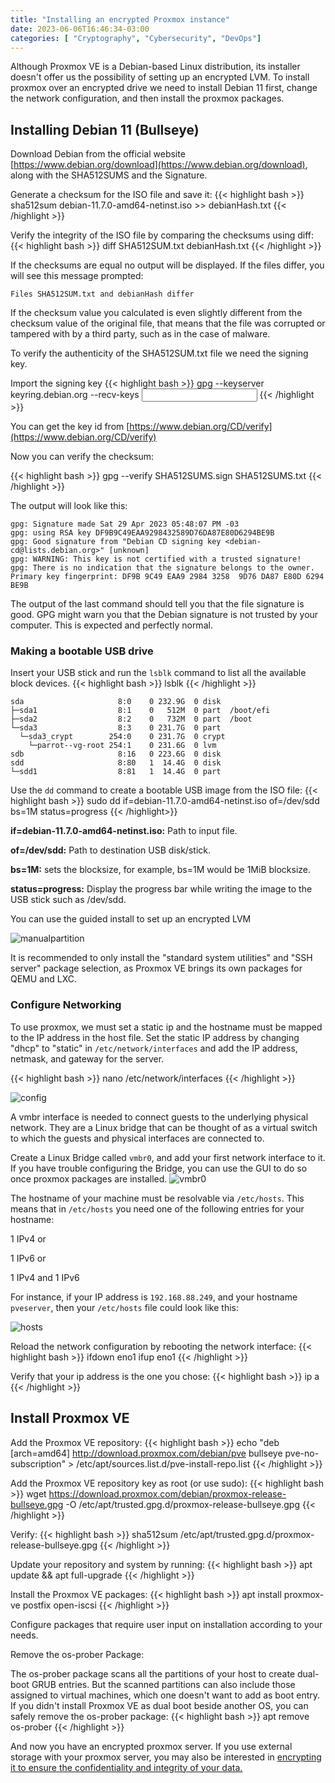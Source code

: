 ```yaml
---
title: "Installing an encrypted Proxmox instance"
date: 2023-06-06T16:46:34-03:00
categories: [ "Cryptography", "Cybersecurity", "DevOps"]
---
```


Although Proxmox VE is a Debian-based Linux distribution, its installer doesn't offer us the possibility of setting up an encrypted LVM.
To install proxmox over an encrypted drive we need to install Debian 11 first, change the network configuration, and then install the proxmox packages.


## Installing Debian 11 (Bullseye)

Download Debian from the official website [https://www.debian.org/download](https://www.debian.org/download), along with the SHA512SUMS and the Signature.

Generate a checksum for the ISO file and save it:
{{< highlight bash >}}
sha512sum debian-11.7.0-amd64-netinst.iso >> debianHash.txt
{{< /highlight >}}

Verify the integrity of the ISO file by comparing the checksums using diff:
{{< highlight bash >}}
diff SHA512SUM.txt debianHash.txt
{{< /highlight >}}

If the checksums are equal no output will be displayed. If the files differ, you will see this message prompted:

```
Files SHA512SUM.txt and debianHash differ
```

If the checksum value you calculated is even slightly different from the checksum value of the original file, that means that the file was corrupted or tampered with by a third party, such as in the case of malware.

To verify the authenticity of the SHA512SUM.txt file we need the signing key.

Import the signing key
{{< highlight bash >}}
gpg --keyserver keyring.debian.org --recv-keys <input the key id here>
{{< /highlight >}}

You can get the key id from [https://www.debian.org/CD/verify](https://www.debian.org/CD/verify)

Now you can verify the checksum:

{{< highlight bash >}}
gpg --verify SHA512SUMS.sign SHA512SUMS.txt 
{{< /highlight >}}

The output will look like this:
```
gpg: Signature made Sat 29 Apr 2023 05:48:07 PM -03
gpg: using RSA key DF9B9C49EAA9298432589D76DA87E80D6294BE9B
gpg: Good signature from "Debian CD signing key <debian-cd@lists.debian.org>" [unknown]
gpg: WARNING: This key is not certified with a trusted signature!
gpg: There is no indication that the signature belongs to the owner.
Primary key fingerprint: DF9B 9C49 EAA9 2984 3258  9D76 DA87 E80D 6294 BE9B
```
The output of the last command should tell you that the file signature is good.
GPG might warn you that the Debian signature is not trusted by your computer. This is expected and perfectly normal.



### Making a bootable USB drive

Insert your USB stick and run the ```lsblk``` command to list all the available block devices.
{{< highlight bash >}}
lsblk
{{< /highlight >}}
```
sda                     8:0    0 232.9G  0 disk  
├─sda1                  8:1    0   512M  0 part  /boot/efi
├─sda2                  8:2    0   732M  0 part  /boot
└─sda3                  8:3    0 231.7G  0 part  
  └─sda3_crypt        254:0    0 231.7G  0 crypt 
    └─parrot--vg-root 254:1    0 231.6G  0 lvm   
sdb                     8:16   0 223.6G  0 disk  
sdd                     8:80   1  14.4G  0 disk  
└─sdd1                  8:81   1  14.4G  0 part  

```

Use the ```dd``` command to create a bootable USB image from the ISO file:
{{< highlight bash >}}
sudo dd if=debian-11.7.0-amd64-netinst.iso of=/dev/sdd bs=1M status=progress
{{< /highlight>}}

**if=debian-11.7.0-amd64-netinst.iso:** Path to input file.

**of=/dev/sdd:** Path to destination USB disk/stick.

**bs=1M:**  sets the blocksize, for example, bs=1M would be 1MiB blocksize.

**status=progress:** Display the progress bar while writing the image to the USB stick such as /dev/sdd.

You can use the guided install to set up an encrypted LVM

![manualpartition](/manualpartition.png)

It is recommended to only install the "standard system utilities" and "SSH server" package selection, as Proxmox VE brings its own packages for QEMU and LXC.


### Configure Networking

To use proxmox, we must set a static ip and the hostname must be mapped to the IP address in the host file.
Set the static IP address by changing "dhcp" to "static" in ```/etc/network/interfaces``` and add the IP address, netmask, and gateway for the server.

{{< highlight bash >}}
nano /etc/network/interfaces
{{< /highlight >}}

![config](/confignovmbr0.png)

A vmbr interface is needed to connect guests to the underlying physical network. They are a Linux bridge that can be thought of as a virtual switch to which the guests and physical interfaces are connected to.

Create a Linux Bridge called ```vmbr0```, and add your first network interface to it. If you have trouble configuring the Bridge, you can use the GUI to do so once proxmox packages are installed.
![vmbr0](/configVMBR0.png)

The hostname of your machine must be resolvable via ```/etc/hosts```. This means that in ```/etc/hosts``` you need one of the following entries for your hostname:

1 IPv4 or

1 IPv6 or

1 IPv4 and 1 IPv6

For instance, if your IP address is ```192.168.88.249```, and your hostname ```pveserver```, then your ```/etc/hosts``` file could look like this:

![hosts](/hosts.png)

Reload the network configuration by rebooting the network interface:
{{< highlight bash >}}
ifdown eno1
ifup eno1
{{< /highlight >}}

Verify that your ip address is the one you chose:
{{< highlight bash >}}
ip a
{{< /highlight >}}


## Install Proxmox VE

Add the Proxmox VE repository:
{{< highlight bash >}}
echo "deb [arch=amd64] http://download.proxmox.com/debian/pve bullseye pve-no-subscription" > /etc/apt/sources.list.d/pve-install-repo.list
{{< /highlight >}}

Add the Proxmox VE repository key as root (or use sudo):
{{< highlight bash >}}
wget https://download.proxmox.com/debian/proxmox-release-bullseye.gpg -O /etc/apt/trusted.gpg.d/proxmox-release-bullseye.gpg 
{{< /highlight >}}

Verify:
{{< highlight bash >}}
sha512sum /etc/apt/trusted.gpg.d/proxmox-release-bullseye.gpg 
{{< /highlight >}}

Update your repository and system by running:
{{< highlight bash >}}
apt update && apt full-upgrade
{{< /highlight >}}

Install the Proxmox VE packages:
{{< highlight bash >}}
apt install proxmox-ve postfix open-iscsi
{{< /highlight >}}

Configure packages that require user input on installation according to your needs.

Remove the os-prober Package:

The os-prober package scans all the partitions of your host to create dual-boot GRUB entries. But the scanned partitions can also include those assigned to virtual machines, which one doesn't want to add as boot entry.
If you didn't install Proxmox VE as dual boot beside another OS, you can safely remove the os-prober package:
{{< highlight bash >}}
apt remove os-prober
{{< /highlight >}}

And now you have an encrypted proxmox server. If you use external storage with your proxmox server, you may also be interested in [encrypting it to ensure the confidentiality and integrity of your data.](https://pablodip.me/post/encrypted-external-storage/)

